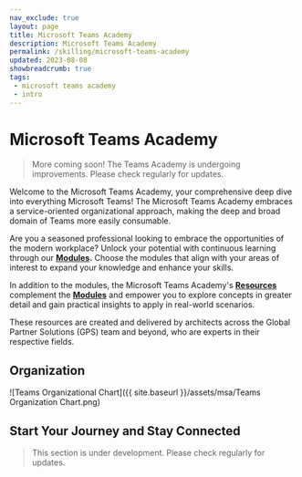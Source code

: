 ```yaml
---
nav_exclude: true
layout: page
title: Microsoft Teams Academy
description: Microsoft Teams Academy
permalink: /skilling/microsoft-teams-academy
updated: 2023-08-08
showbreadcrumb: true
tags: 
 - microsoft teams academy
 - intro
---
```


# Microsoft Teams Academy

> More coming soon! The Teams Academy is undergoing improvements. Please check regularly for updates.

Welcome to the Microsoft Teams Academy, your comprehensive deep dive into everything Microsoft Teams! The Microsoft Teams Academy embraces a service-oriented organizational approach, making the deep and broad domain of Teams more easily consumable.

Are you a seasoned professional looking to embrace the opportunities of the modern workplace? Unlock your potential with continuous learning through our **[Modules](/PartnerResources/skilling/microsoft-teams-academy/modules).** Choose the modules that align with your areas of interest to expand your knowledge and enhance your skills.

In addition to the modules, the Microsoft Teams Academy's **[Resources](/PartnerResources/modern-workplace/)** complement the **[Modules](/PartnerResources/skilling/microsoft-teams-academy/modules)** and empower you to explore concepts in greater detail and gain practical insights to apply in real-world scenarios.

These resources are created and delivered by architects across the Global Partner Solutions (GPS) team and beyond, who are experts in their respective fields.

## Organization
![Teams Organizational Chart]({{ site.baseurl }}/assets/msa/Teams Organization Chart.png)

## Start Your Journey and Stay Connected

> This section is under development. Please check regularly for updates.